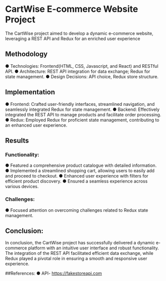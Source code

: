 # CartWise E-commerce Website Project

The CartWise project aimed to develop a dynamic e-commerce website, leveraging a REST API and Redux for an enriched user experience




## Methodology

● Technologies: Frontend(HTML, CSS, Javascript, and React) and RESTful API.
 ● Architecture: REST API integration for data exchange; Redux for state management. 
 ● Design Decisions: API choice, Redux store structure.

## Implementation

● Frontend: Crafted user-friendly interfaces, streamlined navigation, and seamlessly integrated Redux for state management.
 ● Backend: Effectively integrated the REST API to manage products and facilitate order processing. 
 ● Redux: Employed Redux for proficient state management, contributing to an enhanced user experience.

## Results


### Functionality: 
● Featured a comprehensive product catalogue with detailed information. 
● Implemented a streamlined shopping cart, allowing users to easily add and proceed to checkout. 
● Enhanced user experience with filters for efficient product discovery. 
● Ensured a seamless experience across various devices. 
 ### Challenges: 
 ● Focused attention on overcoming challenges related to Redux state management.
 
## Conclusion:
 In conclusion, the CartWise project has successfully delivered a dynamic e-commerce platform with an intuitive user interface and robust functionality. The integration of the REST API facilitated efficient data exchange, while Redux played a pivotal role in ensuring a smooth and responsive user experience.

##References: 
● API- https://fakestoreapi.com













